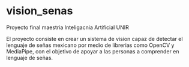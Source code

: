 # vision_senas
Proyecto final maestria Inteligacnia Artificial UNIR

El proyecto consiste en crear un sistema de vision capaz de detectar el lenguaje de señas mexicano por medio de librerias como OpenCV y MediaPipe, 
con el objetivo de apoyar a las personas a comprender en lenguaje de señas.
